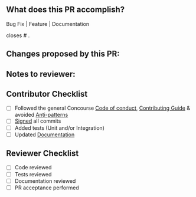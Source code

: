 <!---
Hi there! Thanks for submitting a pull request to Concourse's git-resource!
To help us review your PR, please fill in the following information.
-->

## What does this PR accomplish?
<!---
Choose all that apply.
Also, mention the linked issue here.
This will magically close the issue once the PR is merged.
-->
Bug Fix | Feature | Documentation

closes # .

## Changes proposed by this PR:
<!---
Tell the reviewer What changed, Why, and How were you able to accomplish that?
-->

## Notes to reviewer:
<!---
Leave a message to whoever is going to review this PR.
Mainly, pointers to review the PR, and how they can test it.
-->

## Contributor Checklist
<!---
Most of the PRs should have the following added to them,
this doesn't apply to all PRs, so it is helpful to tell us what you did.
-->
- [ ] Followed the general Concourse [Code of conduct], [Contributing Guide] & avoided [Anti-patterns]
- [ ] [Signed] all commits
- [ ] Added tests (Unit and/or Integration)
- [ ] Updated [Documentation]

[Code of Conduct]: https://github.com/concourse/concourse/blob/master/CODE_OF_CONDUCT.md
[Contributing Guide]: https://github.com/concourse/concourse/blob/master/CONTRIBUTING.md
[Anti-patterns]: https://github.com/concourse/concourse/wiki/Anti-Patterns
[Signed]: https://help.github.com/en/github/authenticating-to-github/signing-commits
[Documentation]: https://github.com/concourse/docs

## Reviewer Checklist
<!---
This section is intended for the reviewers only, to track review
progress.
-->
- [ ] Code reviewed
- [ ] Tests reviewed
- [ ] Documentation reviewed
- [ ] PR acceptance performed
